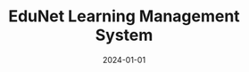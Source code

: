 ---
title: "EduNet Learning Management System"
date: 2024-01-01
draft: false
description: "PHP, MySQL, and JavaScript learning management system (LMS) with course administration (create, read, update, and delete CRUD) and enrollment features."
tags: ["PHP", "Javascript", "MySQL", "Dashboard"]
repository: "https://bitbucket.org/obidonald/edunet-learning-management-system-lms"
livesite: "https://edunet.donaldobi.site/?p=courses"
images:
  - src: "/images/edunet/landing.jpg"
    alt: "Edunet Landing Page"
  - src: "/images/edunet/list.jpg"
    alt: "Edunet Courses Page"
  - src: "/images/edunet/course_detail.jpg"
    alt: "Course Detail Page"
  - src: "/images/edunet/login.jpg"
    alt: "Edunet Course Detail Page"
  - src: "/images/edunet/registration.jpg"
    alt: "Edunet Register Page"
  - src: "/images/edunet/user_dashboard.jpg"
    alt: "Edunet User Dashboard"
  - src: "/images/edunet/enrolment.jpg"
    alt: "Edunet User Enrolment"
  - src: "/images/edunet/admin.jpg"
    alt: "Edunet Admin Page"
  - src: "/images/edunet/admin_courses.jpg"
    alt: "Edunet Admin Courses Page"
  - src: "/images/edunet/create_course.jpg"
    alt: "Edunet Create Course Page"
  - src: "/images/edunet/edit_course.jpg"
    alt: "Edunet Edit Course Page"
  - src: "/images/edunet/admin_enrolments.jpg"
    alt: "Edunet Admin Enrolments Page"
---